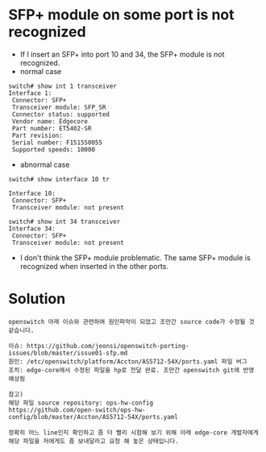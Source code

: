 # SFP+ module on some port is not recognized
- If I insert an SFP+ into port 10 and 34, the SFP+ module is not recognized.
- normal case
```
switch# show int 1 transceiver
Interface 1:
 Connector: SFP+
 Transceiver module: SFP_SR
 Connector status: supported
 Vendor name: Edgecore
 Part number: ET5402-SR
 Part revision:
 Serial number: F151550055
 Supported speeds: 10000
```
- abnormal case
```
switch# show interface 10 tr

Interface 10:
 Connector: SFP+
 Transceiver module: not present

switch# show int 34 transceiver
Interface 34:
 Connector: SFP+
 Transceiver module: not present
```
- I don't think the SFP+ module problematic. The same SFP+ module is recognized when inserted in the other ports.

# Solution
```
openswitch 아래 이슈와 관련하여 원인파악이 되었고 조만간 source code가 수정될 것 같습니다.

이슈: https://github.com/jeonsi/openswitch-porting-issues/blob/master/issue01-sfp.md
원인: /etc/openswitch/platform/Accton/AS5712-54X/ports.yaml 파일 버그
조치: edge-core에서 수정된 파일을 hp로 전달 완료. 조만간 openswitch git에 반영 예상됨

참고)
해당 파일 source repository: ops-hw-config
https://github.com/open-switch/ops-hw-config/blob/master/Accton/AS5712-54X/ports.yaml

정확히 어느 line인지 확인하고 좀 더 빨리 시험해 보기 위해 아래 edge-core 개발자에게 해당 파일을 저에게도 좀 보내달라고 요청 해 놓은 상태입니다.
```
